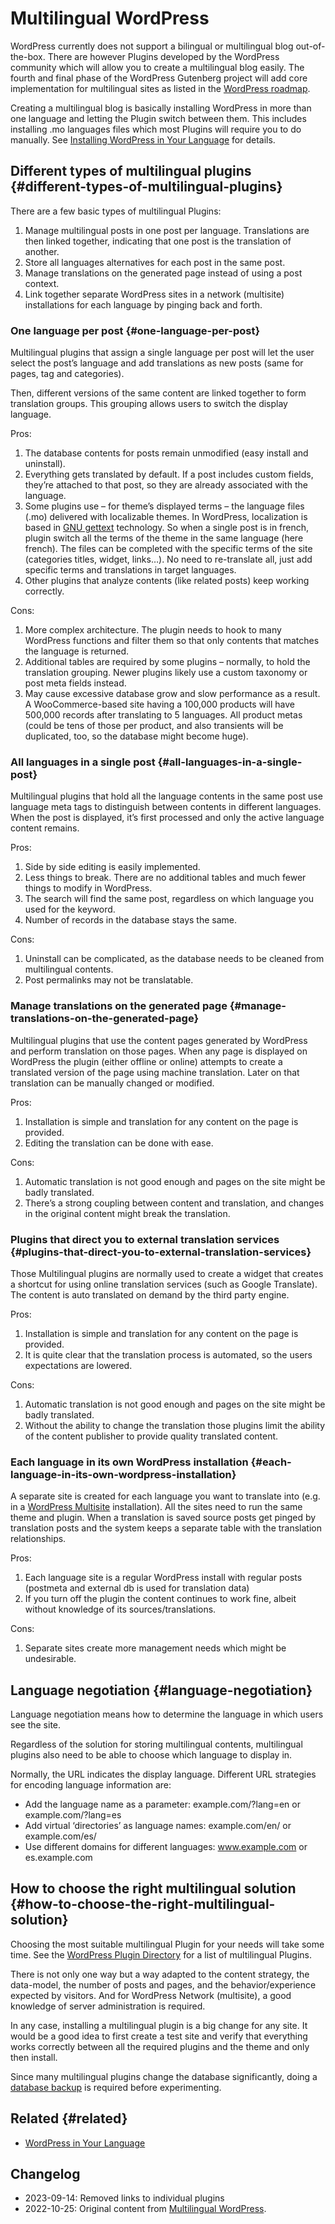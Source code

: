 # Multilingual WordPress

WordPress currently does not support a bilingual or multilingual blog out-of-the-box. There are however Plugins developed by the WordPress community which will allow you to create a multilingual blog easily. The fourth and final phase of the WordPress Gutenberg project will add core implementation for multilingual sites as listed in the [WordPress roadmap](https://wordpress.org/about/roadmap/).

Creating a multilingual blog is basically installing WordPress in more than one language and letting the Plugin switch between them. This includes installing .mo languages files which most Plugins will require you to do manually. See [Installing WordPress in Your Language](https://developer.wordpress.org/advanced-administration/before-install/in-your-language/) for details.

## Different types of multilingual plugins {#different-types-of-multilingual-plugins}

There are a few basic types of multilingual Plugins:

1. Manage multilingual posts in one post per language. Translations are then linked together, indicating that one post is the translation of another.
2. Store all languages alternatives for each post in the same post.
3. Manage translations on the generated page instead of using a post context.
4. Link together separate WordPress sites in a network (multisite) installations for each language by pinging back and forth.

### One language per post {#one-language-per-post}

Multilingual plugins that assign a single language per post will let the user select the post’s language and add translations as new posts (same for pages, tag and categories).

Then, different versions of the same content are linked together to form translation groups. This grouping allows users to switch the display language.

Pros:

1. The database contents for posts remain unmodified (easy install and uninstall).
2. Everything gets translated by default. If a post includes custom fields, they’re attached to that post, so they are already associated with the language.
3. Some plugins use – for theme’s displayed terms – the language files (.mo) delivered with localizable themes. In WordPress, localization is based in [GNU gettext](https://make.wordpress.org/polyglots/handbook/#Localization_Technology) technology. So when a single post is in french, plugin switch all the terms of the theme in the same language (here french). The files can be completed with the specific terms of the site (categories titles, widget, links…). No need to re-translate all, just add specific terms and translations in target languages.
4. Other plugins that analyze contents (like related posts) keep working correctly.

Cons:

1. More complex architecture. The plugin needs to hook to many WordPress functions and filter them so that only contents that matches the language is returned.
2. Additional tables are required by some plugins – normally, to hold the translation grouping. Newer plugins likely use a custom taxonomy or post meta fields instead.
3. May cause excessive database grow and slow performance as a result. A WooCommerce-based site having a 100,000 products will have 500,000 records after translating to 5 languages. All product metas (could be tens of those per product, and also transients will be duplicated, too, so the database might become huge).

### All languages in a single post {#all-languages-in-a-single-post}

Multilingual plugins that hold all the language contents in the same post use language meta tags to distinguish between contents in different languages. When the post is displayed, it’s first processed and only the active language content remains.

Pros:

1. Side by side editing is easily implemented.
2. Less things to break. There are no additional tables and much fewer things to modify in WordPress.
3. The search will find the same post, regardless on which language you used for the keyword.
4. Number of records in the database stays the same.

Cons:

1. Uninstall can be complicated, as the database needs to be cleaned from multilingual contents.
2. Post permalinks may not be translatable.

### Manage translations on the generated page {#manage-translations-on-the-generated-page}

Multilingual plugins that use the content pages generated by WordPress and perform translation on those pages. When any page is displayed on WordPress the plugin (either offline or online) attempts to create a translated version of the page using machine translation. Later on that translation can be manually changed or modified.

Pros:

1. Installation is simple and translation for any content on the page is provided.
2. Editing the translation can be done with ease.

Cons:

1. Automatic translation is not good enough and pages on the site might be badly translated.
2. There’s a strong coupling between content and translation, and changes in the original content might break the translation.

### Plugins that direct you to external translation services {#plugins-that-direct-you-to-external-translation-services}

Those Multilingual plugins are normally used to create a widget that creates a shortcut for using online translation services (such as Google Translate). The content is auto translated on demand by the third party engine.

Pros:

1. Installation is simple and translation for any content on the page is provided.
2. It is quite clear that the translation process is automated, so the users expectations are lowered.

Cons:

1. Automatic translation is not good enough and pages on the site might be badly translated.
2. Without the ability to change the translation those plugins limit the ability of the content publisher to provide quality translated content.

### Each language in its own WordPress installation {#each-language-in-its-own-wordpress-installation}

A separate site is created for each language you want to translate into (e.g. in a [WordPress Multisite](https://developer.wordpress.org/advanced-administration/multisite/create-network/) installation). All the sites need to run the same theme and plugin. When a translation is saved source posts get pinged by translation posts and the system keeps a separate table with the translation relationships.

Pros:

1. Each language site is a regular WordPress install with regular posts (postmeta and external db is used for translation data)
2. If you turn off the plugin the content continues to work fine, albeit without knowledge of its sources/translations.

Cons:

1. Separate sites create more management needs which might be undesirable.

## Language negotiation {#language-negotiation}

Language negotiation means how to determine the language in which users see the site.

Regardless of the solution for storing multilingual contents, multilingual plugins also need to be able to choose which language to display in.

Normally, the URL indicates the display language. Different URL strategies for encoding language information are:

* Add the language name as a parameter: example.com/?lang=en or example.com/?lang=es
* Add virtual ‘directories’ as language names: example.com/en/ or example.com/es/
* Use different domains for different languages: www.example.com or es.example.com

## How to choose the right multilingual solution {#how-to-choose-the-right-multilingual-solution}

Choosing the most suitable multilingual Plugin for your needs will take some time. See the [WordPress Plugin Directory](https://wordpress.org/plugins/search/multilingual) for a list of multilingual Plugins.

There is not only one way but a way adapted to the content strategy, the data-model, the number of posts and pages, and the behavior/experience expected by visitors. And for WordPress Network (multisite), a good knowledge of server administration is required.

In any case, installing a multilingual plugin is a big change for any site. It would be a good idea to first create a test site and verify that everything works correctly between all the required plugins and the theme and only then install.

Since many multilingual plugins change the database significantly, doing a [database backup](https://developer.wordpress.org/advanced-administration/security/backup/database/) is required before experimenting.

## Related {#related}

* [WordPress in Your Language](https://developer.wordpress.org/advanced-administration/before-install/in-your-language/)

## Changelog

- 2023-09-14: Removed links to individual plugins
- 2022-10-25: Original content from [Multilingual WordPress](https://wordpress.org/documentation/article/multilingual-wordpress/).
